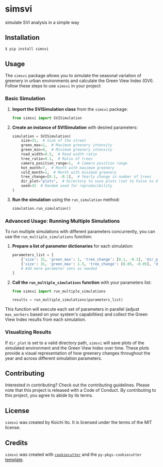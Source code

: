 # simsvi

simulate SVI analysis in a simple way

## Installation

```bash
$ pip install simsvi
```

## Usage

The `simsvi` package allows you to simulate the seasonal variation of greenery in urban environments and calculate the Green View Index (GVI). Follow these steps to use `simsvi` in your project:

### Basic Simulation

1. **Import the SVISimulation class** from the `simsvi` package:

    ```python
    from simsvi import SVISimulation
    ```

2. **Create an instance of SVISimulation** with desired parameters:

    ```python
    simulation = SVISimulation(
        size=31,  # Size of the street
        green_max=1,  # Maximum greenery intensity
        green_min=0,  # Minimum greenery intensity
        road_width=0.5,  # Road width ratio
        tree_ratio=0.1,  # Ratio of trees
        camera_position_range=1,  # Camera position range
        hot_month=7,  # Month with maximum greenery
        cold_month=1,  # Month with minimum greenery
        tree_change=[0.1, -0.1],  # Yearly change in number of trees
        dir_plot="plots",  # Directory to save plots (set to False to disable plotting)
        seed=42  # Random seed for reproducibility
    )
    ```

3. **Run the simulation** using the `run_simulation` method:

    ```python
    simulation.run_simulation()
    ```

### Advanced Usage: Running Multiple Simulations

To run multiple simulations with different parameters concurrently, you can use the `run_multiple_simulations` function:

1. **Prepare a list of parameter dictionaries** for each simulation:

    ```python
    parameters_list = [
        {'size': 31, 'green_max': 1, 'tree_change': [0.1, -0.1], 'dir_plot': "plots", 'seed': 42},
        {'size': 31, 'green_max': 1.5, 'tree_change': [0.05, -0.05], 'dir_plot': "plots", 'seed': 43},
        # Add more parameter sets as needed
    ]
    ```

2. **Call the `run_multiple_simulations` function** with your parameters list:

    ```python
    from simsvi import run_multiple_simulations

    results = run_multiple_simulations(parameters_list)
    ```

This function will execute each set of parameters in parallel (adjust `max_workers` based on your system's capabilities) and collect the Green View Index results from each simulation.

### Visualizing Results

If `dir_plot` is set to a valid directory path, `simsvi` will save plots of the simulated environment and the Green View Index over time. These plots provide a visual representation of how greenery changes throughout the year and across different simulation parameters.

## Contributing

Interested in contributing? Check out the contributing guidelines. Please note that this project is released with a Code of Conduct. By contributing to this project, you agree to abide by its terms.

## License

`simsvi` was created by Koichi Ito. It is licensed under the terms of the MIT license.

## Credits

`simsvi` was created with [`cookiecutter`](https://cookiecutter.readthedocs.io/en/latest/) and the `py-pkgs-cookiecutter` [template](https://github.com/py-pkgs/py-pkgs-cookiecutter).
